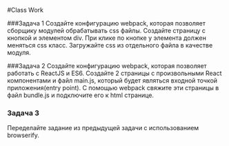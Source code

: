 #Class Work 

###Задача 1 
Создайте конфигурацию webpack, которая позволяет сборщику модулей обрабатывать css файлы. Создайте страницу с кнопкой и элементом div. При клике по кнопке у элемента должен меняться css класс.  Загружайте css из отдельного файла в качестве модуля. 

###Задача 2 
Создайте конфигурацию webpack, которая позволяет работать с ReactJS и ES6. Создайте 2 страницы с произвольными React компонентами и файл main.js, который будет являться входной точкой приложения(entry point). С помощью webpack свяжите эти страницы в файл bundle.js и подключите его к html странице. 

### Задача 3 
Переделайте задание из предыдущей задачи с использованием browserify. 
